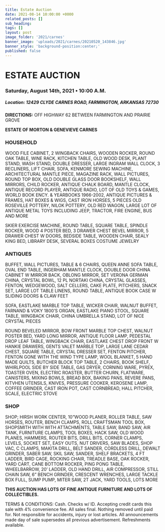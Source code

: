 ```yaml
---
title: Estate Auction
date: 2021-08-14 10:00:00 +0000
related_posts: []
sub_heading:  
tags: []
layout: post
image_folder: '2021/carnes'
banner_image: 'uploads/2021/carnes/20210520_143846.jpg'
banner_style: 'background-position:center;'
published: false
---
```

# ESTATE AUCTION
### Saturday, August 14th, 2021 • 10:00 A.M.

##### **Location:** 12429 CLYDE CARNES ROAD, FARMINGTON, ARKANSAS 72730
**DIRECTIONS:** OFF HIGHWAY 62 BETWEEN FARMINGTON AND PRAIRIE GROVE
<!--header-->
__ESTATE OF MORTON & GENEVIEVE CARNES__

### HOUSEHOLD
WOOD FILE CABINET, 2 WINGBACK CHAIRS, WOODEN ROCKER, ROUND OAK TABLE, WINE RACK, KITCHEN TABLE, OLD WOOD DESK, PLANT STAND, WASH STAND, DOUBLE DRESSER, LARGE INGRAM WALL CLOCK, 3 RECLINERS, LIFT CHAIR, SOFA, KENMORE SEWING MACHINE, ARCHITECTURAL MANTLE PIECE, MAGAZINE RACK, WALL PICTURES, ROUND TOP BOX, OLD DOUBLE GLASS DOOR BOOKSHELF, WALL MIRRORS, CHILD ROCKER, ANTIQUE CHALK BOARD, MANTLE CLOCK, ANTIQUE RECORD PLAYER, ANTIQUE RADIO, LOT OF OLD TOYS & GAMES, WORLD BOOK ENCY. & YEARBOOKS 1966-2002, ANTIQUE PICTURES & FRAMES, HAT BOXES & WIGS, CAST IRON HORSES, 5 PIECES OLD ROSEVILLE POTTERY, NILOK POTTERY, OLD RED WAGON, LARGE LOT OF ANTIQUE METAL TOYS INCLUDING JEEP, TRACTOR, FIRE ENGINE, BUS AND MORE

SKIER EXERCISE MACHINE, ROUND TABLE, SQUARE TABLE, SPINDLE ROCKER, WOOD 4 POSTER BED, 3 DRAWER CHEST  BEVEL MIRROR, 5 DRAWER CHEST W DOORS, BEDSIDE TABLE, WOODEN CHAIR, SEALY KING BED, LIBRARY DESK, SEVERAL BOXES COSTUME JEWELRY

### ANTIQUES
BUFFET, WALL PICTURES, TABLE & 6 CHAIRS, QUEEN ANNE SOFA TABLE, OVAL END TABLE, INGERHAM MANTLE CLOCK, DOUBLE DOOR CHINA CABINET  W MIRROR BACK, OBLONG MIRROR, SET VERONA GERMAN CHINA, CRYSTAL BOWL, 12 PL NORTAKI CHINA, CRYSTAL GLASSES, FENTON, WEDGEWOOD, SALT CELLERS, CAKE PLATE, PITCHERS, SNACK SET, LARGE LOT TABLE LINENS, ROUND TABLE, ANTIQUE BOOK CASE W SLIDING DOORS & CLAW FEET

SOFA, EASTLAKE MARBLE TOP TABLE, WICKER CHAIR, WALNUT BUFFET, FARNAND & VOKY 1800’S ORGAN, EASTLAKE PIANO STOOL, SQUARE TABLE, WINGBACK CHAIR, CHINA UMBRELLA STAND, LOT OF NICE CRYSTAL PIECES

ROUND BEVELED MIRROR, BOW FRONT MARBLE TOP CHEST, WALNUT POSTER BED, YARD LONG MIRROR, ANTIQUE FLOOR LAMP, PEDESTAL DROP LEAF TABLE, WINGBACK CHAIR, EASTLAKE CHEST DROP FRONT W HANKIE DRAWERS, GENTS VALET MARBLE TOP, LARGE LANE CEDAR CHEST, SQUARE TABLE, CRYSTAL DRESSER SET, FENTON PITCHER, FENTON GONE WITH THE WIND TYPE LAMP, WOOL BLANKET, 5 HAND MADE QUILTS, 
BUTCHER BLOCK TOP TABLE, 2 CHAIRS, BOOK SHELF, WHIRLPOOL SIDE BY SIDE TABLE, GAS DRYER, CORNING WARE, PYREX, TOASTER OVEN, ELECTRIC ROASTER, BUTTER CHURN, FLATWARE, CANISTERS, MIXING BOWLS, BREAD BOX, BAKING PANS, REVERE PANS, KITVHEN UTENSILS, KNIVES, PRESSURE COOKER, KEROSENE LAMP, COFFEE GRINDER, CAST IRON POT, CAST CORNBREAD, HALL PITCHER, SCALE, ELECTRIC STOVE

### SHOP
SHOP; HIRSH WORK CENTER, 10”WOOD PLANER, ROLLER TABLE, SAW HORSES, ROUTER, BENCH CLAMPS, ROLL CRAFTSMAN TOOL BOX, SHOPSMITH WITH WITH ATTACHMENTS, TABLE SAW, BAND SAW, AIR TANK, FURNITURE CLAMPS, TOOL BOXES, HACK SAW, OLD WOOD PLANES, HAMMERS, ROUTER BITS, DRILL BITS, CORNER CLAMPS, LEVELS, SOCKET SET, EASY OUTS, NUT DRIVERS, SAW BLADES, SHOP VAC, C CLAMPS, MAKITA DRILL, BELT SANDER, CORDLESS DRILL, DEWALT GRINDER, SABER SAW, SKIL SAW, SANDER, SHELF BRACKETS, 4 FT LADDER, BIRD CAGE, ROCKING CHAIR, TREADLE BASE, OAK ROCKER, YARD CART, CANE BOTTOM ROCKER, PING PONG TABLE, WHEELBARROW, 20’ LADDER, OLD HAND DRILL, AIR COMPRESSOR, STILL CHAIN SAW, 6” BENCH GRINDER, CRESCENT WRENCHES, LARGE TACKLE BOX FULL, SUMP PUMP, MITER SAW, 2T JACK, YARD TOOLS, LOTS MORE

__THIS AUCTION HAS LOTS OF FINE ANTIQUE FURNITURE AND LOTS OF COLLECTIBLES.__


TERMS & CONDITIONS: Cash. Checks w/ ID. Accepting credit cards this sale with 4% convenience fee. All sales final. Nothing removed until paid for. Not responsible for accidents, injury or lost articles. All announcements made day of sale supersedes all previous advertisement. Refreshments available. 
